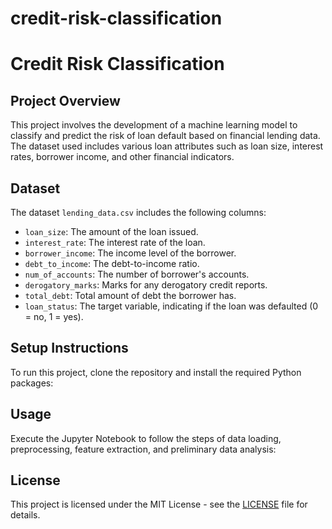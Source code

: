 # credit-risk-classification
# Credit Risk Classification

## Project Overview
This project involves the development of a machine learning model to classify and predict the risk of loan default based on financial lending data. The dataset used includes various loan attributes such as loan size, interest rates, borrower income, and other financial indicators.

## Dataset
The dataset `lending_data.csv` includes the following columns:
- `loan_size`: The amount of the loan issued.
- `interest_rate`: The interest rate of the loan.
- `borrower_income`: The income level of the borrower.
- `debt_to_income`: The debt-to-income ratio.
- `num_of_accounts`: The number of borrower's accounts.
- `derogatory_marks`: Marks for any derogatory credit reports.
- `total_debt`: Total amount of debt the borrower has.
- `loan_status`: The target variable, indicating if the loan was defaulted (0 = no, 1 = yes).

## Setup Instructions
To run this project, clone the repository and install the required Python packages:

## Usage
Execute the Jupyter Notebook to follow the steps of data loading, preprocessing, feature extraction, 
and preliminary data analysis:


## License
This project is licensed under the MIT License - see the [LICENSE](LICENSE) file for details.

